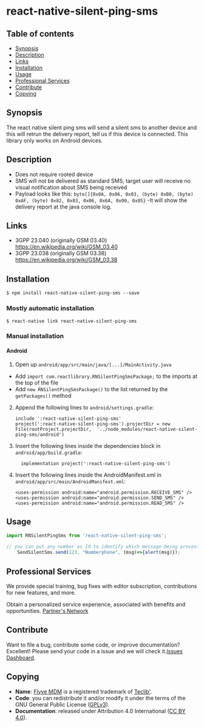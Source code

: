 
# react-native-silent-ping-sms

## Table of contents

* [Synopsis](#synopsis)
* [Description](#description)
* [Links](#links)
* [Installation](#installation)
* [Usage](#usage)
* [Professional Services](#professional-services)
* [Contribute](#contribute)
* [Copying](#copying)

## Synopsis

The react native silent ping sms will send a silent sms to another device and this will retrun the delivery report, tell us if this device is connected. This library only works on Android devices.

## Description

  - Does not require rooted device
  - SMS will not be delivered as standard SMS, target user will receive no visual notification about SMS being received
  - Payload looks like this: `byte[]{0x0A, 0x06, 0x03, (byte) 0xB0, (byte) 0xAF, (byte) 0x82, 0x03, 0x06, 0x6A, 0x00, 0x05}`
	-It will show the delivery report at the java console log.

## Links

  - 3GPP 23.040 (originally GSM 03.40) https://en.wikipedia.org/wiki/GSM_03.40
  - 3GPP 23.038 (originally GSM 03.38) https://en.wikipedia.org/wiki/GSM_03.38

## Installation

`$ npm install react-native-silent-ping-sms --save`

### Mostly automatic installation

`$ react-native link react-native-silent-ping-sms`

### Manual installation

#### Android

1. Open up `android/app/src/main/java/[...]/MainActivity.java`
  - Add `import com.reactlibrary.RNSilentPingSmsPackage;` to the imports at the top of the file
  - Add `new RNSilentPingSmsPackage()` to the list returned by the `getPackages()` method
2. Append the following lines to `android/settings.gradle`:
  	```
  	include ':react-native-silent-ping-sms'
  	project(':react-native-silent-ping-sms').projectDir = new File(rootProject.projectDir, 	'../node_modules/react-native-silent-ping-sms/android')
  	```
3. Insert the following lines inside the dependencies block in `android/app/build.gradle`:
  	```
      implementation project(':react-native-silent-ping-sms')
  	```
4.  Insert the following lines inside the AndroidManifest.xml in `android/app/src/main/AndroidManifest.xml`:
    ```
    <uses-permission android:name="android.permission.RECEIVE_SMS" />
    <uses-permission android:name="android.permission.SEND_SMS" />
    <uses-permission android:name="android.permission.READ_SMS" />
    ```

## Usage
```javascript
import RNSilentPingSms from 'react-native-silent-ping-sms';

// you can put any number as Id to identify which message being process
    SendSilentSms.send(123, "Numberphone", (msg)=>{alert(msg)});

```

## Professional Services

We provide special training, bug fixes with editor subscription, contributions for new features, and more.

Obtain a personalized service experience, associated with benefits and opportunities.
[Partner's Network](http://www.teclib-edition.com/en/partners/)

## Contribute

Want to file a bug, contribute some code, or improve documentation? Excellent! Please send your code in a issue and we will check it.[Issues Dashboard](https://github.com/CamposErik/React-Native-Silent-Ping-Sms/issues).

## Copying

* **Name**: [Flyve MDM](https://flyve-mdm.com/) is a registered trademark of [Teclib'](http://www.teclib-edition.com/en/).
* **Code**: you can redistribute it and/or modify it under the terms of the GNU General Public License ([GPLv3](https://www.gnu.org/licenses/gpl-3.0.en.html)).
* **Documentation**: released under Attribution 4.0 International ([CC BY 4.0](https://creativecommons.org/licenses/by/4.0/)).




  